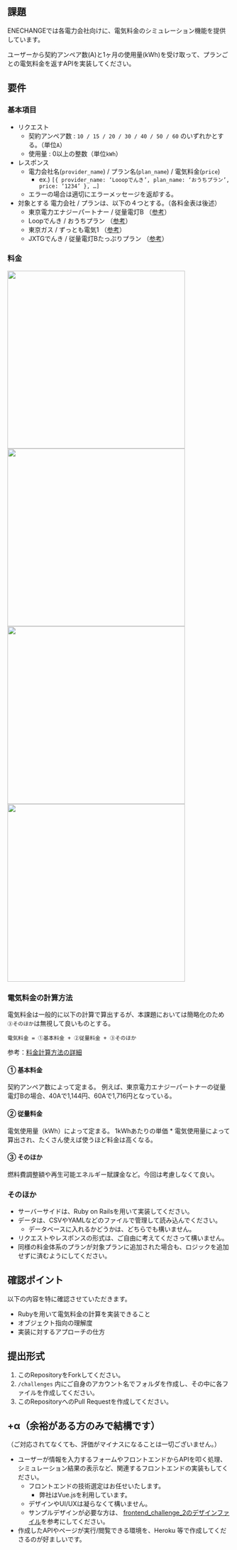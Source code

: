 ## 課題
ENECHANGEでは各電力会社向けに、電気料金のシミュレーション機能を提供しています。

ユーザーから契約アンペア数(A)と1ヶ月の使用量(kWh)を受け取って、プランごとの電気料金を返すAPIを実装してください。

## 要件
### 基本項目
- リクエスト
  - 契約アンペア数 : `10 / 15 / 20 / 30 / 40 / 50 / 60` のいずれかとする。（単位`A`）
  - 使用量 : 0以上の整数（単位`kWh`）
- レスポンス
  - 電力会社名(`provider_name`) / プラン名(`plan_name`) / 電気料金(`price`)	
    - ex.)  `[{ provider_name: ‘Looopでんき’, plan_name: ‘おうちプラン’, price: ‘1234’ }, …]`  
  - エラーの場合は適切にエラーメッセージを返却する。
- 対象とする 電力会社 / プランは、以下の４つとする。（各料金表は後述）
  - 東京電力エナジーパートナー / 従量電灯B （[参考](http://www.tepco.co.jp/ep/private/plan/old01.html)）
  - Loopでんき / おうちプラン （[参考](https://looop-denki.com/low-v/plan/)）
  - 東京ガス / ずっとも電気1 （[参考](https://home.tokyo-gas.co.jp/power/ryokin/menu_waribiki/menu1.html)）
  - JXTGでんき / 従量電灯Bたっぷりプラン （[参考](https://mydenki.jp/files/plan_tappuri.pdf)）

### 料金
<img src="https://user-images.githubusercontent.com/1951287/150285118-01b72e4b-93a2-4d57-9e0c-861d60827f60.png" width="400px"> <img src="https://user-images.githubusercontent.com/1951287/150285466-2ef6c23a-f3a9-4123-9c1f-a1b3aed610c2.png" width="400px">
<img src="https://user-images.githubusercontent.com/1951287/150285521-338b0083-b297-4b26-af45-64d8546f0d12.png" width="400px"> <img src="https://user-images.githubusercontent.com/1951287/150285556-c69c2b6e-955a-4769-b64e-1785e4e27d81.png" width="400px">


### 電気料金の計算方法
電気料金は一般的に以下の計算で算出するが、本課題においては簡略化のため `③そのほか`は無視して良いものとする。
```
電気料金 = ①基本料金 + ②従量料金 + ③そのほか
```
参考：[料金計算方法の詳細](https://www.tepco.co.jp/ep/private/plan2/chargelist04.html#sec03)

#### ① 基本料金
契約アンペア数によって定まる。
例えば、東京電力エナジーパートナーの従量電灯Bの場合、40Aで1,144円、60Aで1,716円となっている。

#### ② 従量料金
電気使用量（kWh）によって定まる。
1kWhあたりの単価 * 電気使用量によって算出され、たくさん使えば使うほど料金は高くなる。

#### ③ そのほか
燃料費調整額や再生可能エネルギー賦課金など。今回は考慮しなくて良い。

### そのほか
- サーバーサイドは、Ruby on Railsを用いて実装してください。
- データは、CSVやYAMLなどのファイルで管理して読み込んでください。
  - データベースに入れるかどうかは、どちらでも構いません。 
- リクエストやレスポンスの形式は、ご自由に考えてくださって構いません。
- 同様の料金体系のプランが対象プランに追加された場合も、ロジックを追加せずに済むようにしてください。

## 確認ポイント
以下の内容を特に確認させていただきます。
- Rubyを用いて電気料金の計算を実装できること
- オブジェクト指向の理解度
- 実装に対するアプローチの仕方

## 提出形式
1. このRepositoryをForkしてください。
1. `/challenges` 内にご自身のアカウント名でフォルダを作成し、その中に各ファイルを作成してください。
1. このRepositoryへのPull Requestを作成してください。

## +α（余裕がある方のみで結構です）
（ご対応されてなくても、評価がマイナスになることは一切ございません。）
- ユーザーが情報を入力するフォームやフロントエンドからAPIを叩く処理、シミュレーション結果の表示など、関連するフロントエンドの実装もしてください。
  - フロントエンドの技術選定はお任せいたします。
    - 弊社はVue.jsを利用しています。 
  - デザインやUI/UXは凝らなくて構いません。
  - サンプルデザインが必要な方は、 [frontend_challenge_2のデザインファイル](https://github.com/enechange/coding-challenge/blob/master/frontend_challenge_2/files/design.png)を参考にしてください。
- 作成したAPIやページが実行/閲覧できる環境を、Heroku 等で作成してくださるのが好ましいです。
